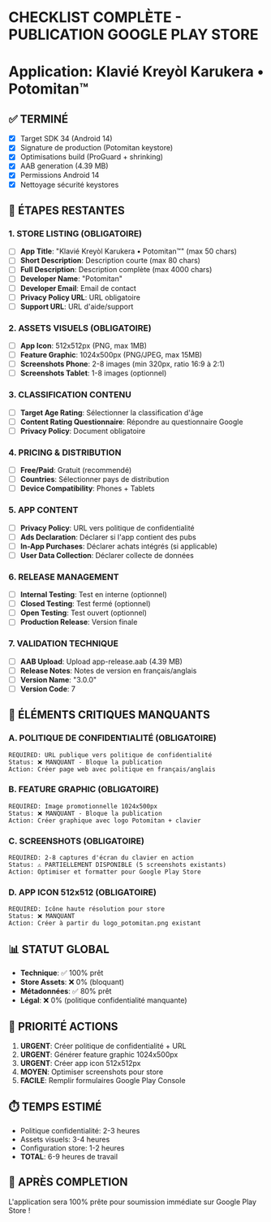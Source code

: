 # CHECKLIST COMPLÈTE - PUBLICATION GOOGLE PLAY STORE
# Application: Klavié Kreyòl Karukera • Potomitan™

## ✅ TERMINÉ
- [x] Target SDK 34 (Android 14)
- [x] Signature de production (Potomitan keystore)
- [x] Optimisations build (ProGuard + shrinking)
- [x] AAB generation (4.39 MB)
- [x] Permissions Android 14
- [x] Nettoyage sécurité keystores

## 🔄 ÉTAPES RESTANTES

### 1. STORE LISTING (OBLIGATOIRE)
- [ ] **App Title**: "Klavié Kreyòl Karukera • Potomitan™" (max 50 chars)
- [ ] **Short Description**: Description courte (max 80 chars)
- [ ] **Full Description**: Description complète (max 4000 chars) 
- [ ] **Developer Name**: "Potomitan"
- [ ] **Developer Email**: Email de contact
- [ ] **Privacy Policy URL**: URL obligatoire
- [ ] **Support URL**: URL d'aide/support

### 2. ASSETS VISUELS (OBLIGATOIRE)
- [ ] **App Icon**: 512x512px (PNG, max 1MB)
- [ ] **Feature Graphic**: 1024x500px (PNG/JPEG, max 15MB)
- [ ] **Screenshots Phone**: 2-8 images (min 320px, ratio 16:9 à 2:1)
- [ ] **Screenshots Tablet**: 1-8 images (optionnel)

### 3. CLASSIFICATION CONTENU
- [ ] **Target Age Rating**: Sélectionner la classification d'âge
- [ ] **Content Rating Questionnaire**: Répondre au questionnaire Google
- [ ] **Privacy Policy**: Document obligatoire

### 4. PRICING & DISTRIBUTION
- [ ] **Free/Paid**: Gratuit (recommendé)
- [ ] **Countries**: Sélectionner pays de distribution
- [ ] **Device Compatibility**: Phones + Tablets

### 5. APP CONTENT
- [ ] **Privacy Policy**: URL vers politique de confidentialité
- [ ] **Ads Declaration**: Déclarer si l'app contient des pubs
- [ ] **In-App Purchases**: Déclarer achats intégrés (si applicable)
- [ ] **User Data Collection**: Déclarer collecte de données

### 6. RELEASE MANAGEMENT
- [ ] **Internal Testing**: Test en interne (optionnel)
- [ ] **Closed Testing**: Test fermé (optionnel) 
- [ ] **Open Testing**: Test ouvert (optionnel)
- [ ] **Production Release**: Version finale

### 7. VALIDATION TECHNIQUE
- [ ] **AAB Upload**: Upload app-release.aab (4.39 MB)
- [ ] **Release Notes**: Notes de version en français/anglais
- [ ] **Version Name**: "3.0.0"
- [ ] **Version Code**: 7

## 🚨 ÉLÉMENTS CRITIQUES MANQUANTS

### A. POLITIQUE DE CONFIDENTIALITÉ (OBLIGATOIRE)
```
REQUIRED: URL publique vers politique de confidentialité
Status: ❌ MANQUANT - Bloque la publication
Action: Créer page web avec politique en français/anglais
```

### B. FEATURE GRAPHIC (OBLIGATOIRE) 
```
REQUIRED: Image promotionnelle 1024x500px
Status: ❌ MANQUANT - Bloque la publication  
Action: Créer graphique avec logo Potomitan + clavier
```

### C. SCREENSHOTS (OBLIGATOIRE)
```
REQUIRED: 2-8 captures d'écran du clavier en action
Status: ⚠️ PARTIELLEMENT DISPONIBLE (5 screenshots existants)
Action: Optimiser et formatter pour Google Play Store
```

### D. APP ICON 512x512 (OBLIGATOIRE)
```
REQUIRED: Icône haute résolution pour store
Status: ❌ MANQUANT
Action: Créer à partir du logo_potomitan.png existant
```

## 📊 STATUT GLOBAL
- **Technique**: ✅ 100% prêt
- **Store Assets**: ❌ 0% (bloquant)
- **Métadonnées**: ✅ 80% prêt  
- **Légal**: ❌ 0% (politique confidentialité manquante)

## 🎯 PRIORITÉ ACTIONS
1. **URGENT**: Créer politique de confidentialité + URL
2. **URGENT**: Générer feature graphic 1024x500px
3. **URGENT**: Créer app icon 512x512px  
4. **MOYEN**: Optimiser screenshots pour store
5. **FACILE**: Remplir formulaires Google Play Console

## ⏱️ TEMPS ESTIMÉ
- Politique confidentialité: 2-3 heures
- Assets visuels: 3-4 heures  
- Configuration store: 1-2 heures
- **TOTAL**: 6-9 heures de travail

## 🎉 APRÈS COMPLETION
L'application sera 100% prête pour soumission immédiate sur Google Play Store !